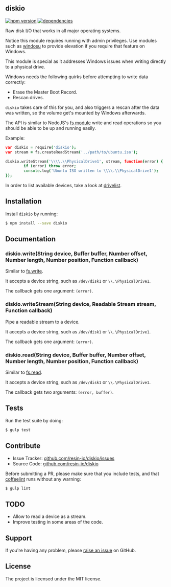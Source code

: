 diskio
------

[![npm version](https://badge.fury.io/js/diskio.svg)](http://badge.fury.io/js/diskio)
[![dependencies](https://david-dm.org/resin-io/diskio.png)](https://david-dm.org/resin-io/diskio.png)

Raw disk I/O that works in all major operating systems.

Notice this module requires running with admin privileges. Use modules such as [windosu](https://www.npmjs.com/package/windosu) to provide elevation if you require that feature on Windows.

This module is special as it addresses Windows issues when writing directly to a physical drive.

Windows needs the following quirks before attempting to write data correctly:

- Erase the Master Boot Record.
- Rescan drives.

`diskio` takes care of this for you, and also triggers a rescan after the data was written, so the volume get's mounted by Windows afterwards.

The API is similar to NodeJS's [fs module](http://nodejs.org/api/fs.html#fs_file_system) write and read operations so you should be able to be up and running easily.

Example:

```coffee
var diskio = require('diskio');
var stream = fs.createReadStream('../path/to/ubuntu.iso');

diskio.writeStream('\\\\.\\PhysicalDrive1', stream, function(error) {
		if (error) throw error;
		console.log('Ubuntu ISO written to \\\\.\\PhysicalDrive1');
});
```

In order to list available devices, take a look at [drivelist](https://github.com/resin-io/drivelist).

Installation
------------

Install `diskio` by running:

```sh
$ npm install --save diskio
```

Documentation
-------------

### diskio.write(String device, Buffer buffer, Number offset, Number length, Number position, Function callback)

Similar to [fs.write](http://nodejs.org/api/fs.html#fs_fs_write_fd_buffer_offset_length_position_callback).

It accepts a device string, such as `/dev/disk1` or `\\.\PhysicalDrive1`.

The callback gets one argument: `(error)`.

### diskio.writeStream(String device, Readable Stream stream, Function callback)

Pipe a readable stream to a device.

It accepts a device string, such as `/dev/disk1` or `\\.\PhysicalDrive1`.

The callback gets one argument: `(error)`.

### diskio.read(String device, Buffer buffer, Number offset, Number length, Number position, Function callback)

Similar to [fs.read](http://nodejs.org/api/fs.html#fs_fs_read_fd_buffer_offset_length_position_callback).

It accepts a device string, such as `/dev/disk1` or `\\.\PhysicalDrive1`.

The callback gets two arguments: `(error, buffer)`.

Tests
-----

Run the test suite by doing:

```sh
$ gulp test
```

Contribute
----------

- Issue Tracker: [github.com/resin-io/diskio/issues](https://github.com/resin-io/diskio/issues)
- Source Code: [github.com/resin-io/diskio](https://github.com/resin-io/diskio)

Before submitting a PR, please make sure that you include tests, and that [coffeelint](http://www.coffeelint.org/) runs without any warning:

```sh
$ gulp lint
```

TODO
----

- Allow to read a device as a stream.
- Improve testing in some areas of the code.

Support
-------

If you're having any problem, please [raise an issue](https://github.com/resin-io/diskio/issues/new) on GitHub.

License
-------

The project is licensed under the MIT license.
